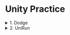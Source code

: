 # Unity Practice


<details markdown="1">
<summary>1. Dodge</summary>

 ------------------------
<details markdown="1">
<summary>목차</summary>

1. [게임 설명](#게임 설명)
2. [method/class](#method/class)

</details>

## 게임 설명
>사방에서 날아오는 총알을 가능한 한 피하는 탄막 슈팅 게임.<br>
>+조작법+<br>
>움직이기: 키보드 방향키 또는 WASD키<br>
>(사망 후)게임 재시작: R키
>>1. 플레이어 주변은 벽으로 막혀 있고, 바닥은 계속 회전한다. 사방에 배치된 붉은 기둥이 플레이어를 향해 총알을 발사한다.<br>
>>2. 총알은 플레이어의 최근 위치로 발사된다.<br>
>>3. 플레이어가 버틴 시간이 UI로 표시된다.<br>
>>4. 총알에 맞아 플레이어가 죽으면 게임오버 텍스트와 최고기록이 표시된다. 게임오버 시 R 키를 누르면 게임을 재시작한다.<br>
조작법
움직이기: 키보드 방향키 또는 WASD키
(사망 후)게임 재시작: R키

## method/class
 
 
 
 ------------------------
</details>


<details markdown="1">
<summary>2. UniRun</summary>

 ------------------------
<details markdown="1">
<summary>목차</summary>

1. [게임 설명](#게임 설명)
2. [method/class](#method/class)

</details>

## 게임 설명

## method/class
 
 
  ------------------------
</details>
